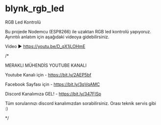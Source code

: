 # blynk_rgb_led

RGB Led Kontrolü

Bu projede Nodemcu (ESP8266) ile uzaktan RGB led kontrolü yapıyoruz. Ayrıntılı anlatım için aşağıdaki videoya gidebilirsiniz.

Video ► https://youtu.be/D_qX1jLOHmE

/*

MERAKLI MÜHENDİS YOUTUBE KANALI

Youtube Kanalı için - https://bit.ly/2AEP5bf

Facebook Sayfası için - https://bit.ly/3qVqAMC

Discord Kanalımıza GEL! - https://bit.ly/347FlSp

Tüm sorularınızı discord kanalımızdan sorabilirsiniz. Orası teknik servis gibi :)

*/
